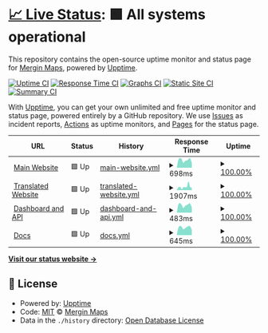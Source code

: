 # [📈 Live Status](https://status.merginmaps.com): <!--live status--> **🟩 All systems operational**

This repository contains the open-source uptime monitor and status page for [Mergin Maps](https://merginmaps.com), powered by [Upptime](https://github.com/upptime/upptime).

[![Uptime CI](https://github.com/MerginMaps/status/workflows/Uptime%20CI/badge.svg)](https://github.com/MerginMaps/status/actions?query=workflow%3A%22Uptime+CI%22)
[![Response Time CI](https://github.com/MerginMaps/status/workflows/Response%20Time%20CI/badge.svg)](https://github.com/MerginMaps/status/actions?query=workflow%3A%22Response+Time+CI%22)
[![Graphs CI](https://github.com/MerginMaps/status/workflows/Graphs%20CI/badge.svg)](https://github.com/MerginMaps/status/actions?query=workflow%3A%22Graphs+CI%22)
[![Static Site CI](https://github.com/MerginMaps/status/workflows/Static%20Site%20CI/badge.svg)](https://github.com/MerginMaps/status/actions?query=workflow%3A%22Static+Site+CI%22)
[![Summary CI](https://github.com/MerginMaps/status/workflows/Summary%20CI/badge.svg)](https://github.com/MerginMaps/status/actions?query=workflow%3A%22Summary+CI%22)

With [Upptime](https://upptime.js.org), you can get your own unlimited and free uptime monitor and status page, powered entirely by a GitHub repository. We use [Issues](https://github.com/MerginMaps/status/issues) as incident reports, [Actions](https://github.com/MerginMaps/status/actions) as uptime monitors, and [Pages](https://status.merginmaps.com) for the status page.

<!--start: status pages-->
<!-- This summary is generated by Upptime (https://github.com/upptime/upptime) -->
<!-- Do not edit this manually, your changes will be overwritten -->
<!-- prettier-ignore -->
| URL | Status | History | Response Time | Uptime |
| --- | ------ | ------- | ------------- | ------ |
| <img alt="" src="https://icons.duckduckgo.com/ip3/merginmaps.com.ico" height="13"> [Main Website](https://merginmaps.com/?utm_source=mmsystemstatus) | 🟩 Up | [main-website.yml](https://github.com/MerginMaps/status/commits/HEAD/history/main-website.yml) | <details><summary><img alt="Response time graph" src="./graphs/main-website/response-time-week.png" height="20"> 698ms</summary><br><a href="https://status.merginmaps.com/history/main-website"><img alt="Response time 709" src="https://img.shields.io/endpoint?url=https%3A%2F%2Fraw.githubusercontent.com%2FMerginMaps%2Fstatus%2FHEAD%2Fapi%2Fmain-website%2Fresponse-time.json"></a><br><a href="https://status.merginmaps.com/history/main-website"><img alt="24-hour response time 667" src="https://img.shields.io/endpoint?url=https%3A%2F%2Fraw.githubusercontent.com%2FMerginMaps%2Fstatus%2FHEAD%2Fapi%2Fmain-website%2Fresponse-time-day.json"></a><br><a href="https://status.merginmaps.com/history/main-website"><img alt="7-day response time 698" src="https://img.shields.io/endpoint?url=https%3A%2F%2Fraw.githubusercontent.com%2FMerginMaps%2Fstatus%2FHEAD%2Fapi%2Fmain-website%2Fresponse-time-week.json"></a><br><a href="https://status.merginmaps.com/history/main-website"><img alt="30-day response time 709" src="https://img.shields.io/endpoint?url=https%3A%2F%2Fraw.githubusercontent.com%2FMerginMaps%2Fstatus%2FHEAD%2Fapi%2Fmain-website%2Fresponse-time-month.json"></a><br><a href="https://status.merginmaps.com/history/main-website"><img alt="1-year response time 709" src="https://img.shields.io/endpoint?url=https%3A%2F%2Fraw.githubusercontent.com%2FMerginMaps%2Fstatus%2FHEAD%2Fapi%2Fmain-website%2Fresponse-time-year.json"></a></details> | <details><summary><a href="https://status.merginmaps.com/history/main-website">100.00%</a></summary><a href="https://status.merginmaps.com/history/main-website"><img alt="All-time uptime 100.00%" src="https://img.shields.io/endpoint?url=https%3A%2F%2Fraw.githubusercontent.com%2FMerginMaps%2Fstatus%2FHEAD%2Fapi%2Fmain-website%2Fuptime.json"></a><br><a href="https://status.merginmaps.com/history/main-website"><img alt="24-hour uptime 100.00%" src="https://img.shields.io/endpoint?url=https%3A%2F%2Fraw.githubusercontent.com%2FMerginMaps%2Fstatus%2FHEAD%2Fapi%2Fmain-website%2Fuptime-day.json"></a><br><a href="https://status.merginmaps.com/history/main-website"><img alt="7-day uptime 100.00%" src="https://img.shields.io/endpoint?url=https%3A%2F%2Fraw.githubusercontent.com%2FMerginMaps%2Fstatus%2FHEAD%2Fapi%2Fmain-website%2Fuptime-week.json"></a><br><a href="https://status.merginmaps.com/history/main-website"><img alt="30-day uptime 100.00%" src="https://img.shields.io/endpoint?url=https%3A%2F%2Fraw.githubusercontent.com%2FMerginMaps%2Fstatus%2FHEAD%2Fapi%2Fmain-website%2Fuptime-month.json"></a><br><a href="https://status.merginmaps.com/history/main-website"><img alt="1-year uptime 100.00%" src="https://img.shields.io/endpoint?url=https%3A%2F%2Fraw.githubusercontent.com%2FMerginMaps%2Fstatus%2FHEAD%2Fapi%2Fmain-website%2Fuptime-year.json"></a></details>
| <img alt="" src="https://icons.duckduckgo.com/ip3/fr.merginmaps.com.ico" height="13"> [Translated Website](https://fr.merginmaps.com/?utm_source=mmsystemstatus) | 🟩 Up | [translated-website.yml](https://github.com/MerginMaps/status/commits/HEAD/history/translated-website.yml) | <details><summary><img alt="Response time graph" src="./graphs/translated-website/response-time-week.png" height="20"> 1907ms</summary><br><a href="https://status.merginmaps.com/history/translated-website"><img alt="Response time 1668" src="https://img.shields.io/endpoint?url=https%3A%2F%2Fraw.githubusercontent.com%2FMerginMaps%2Fstatus%2FHEAD%2Fapi%2Ftranslated-website%2Fresponse-time.json"></a><br><a href="https://status.merginmaps.com/history/translated-website"><img alt="24-hour response time 1478" src="https://img.shields.io/endpoint?url=https%3A%2F%2Fraw.githubusercontent.com%2FMerginMaps%2Fstatus%2FHEAD%2Fapi%2Ftranslated-website%2Fresponse-time-day.json"></a><br><a href="https://status.merginmaps.com/history/translated-website"><img alt="7-day response time 1907" src="https://img.shields.io/endpoint?url=https%3A%2F%2Fraw.githubusercontent.com%2FMerginMaps%2Fstatus%2FHEAD%2Fapi%2Ftranslated-website%2Fresponse-time-week.json"></a><br><a href="https://status.merginmaps.com/history/translated-website"><img alt="30-day response time 1668" src="https://img.shields.io/endpoint?url=https%3A%2F%2Fraw.githubusercontent.com%2FMerginMaps%2Fstatus%2FHEAD%2Fapi%2Ftranslated-website%2Fresponse-time-month.json"></a><br><a href="https://status.merginmaps.com/history/translated-website"><img alt="1-year response time 1668" src="https://img.shields.io/endpoint?url=https%3A%2F%2Fraw.githubusercontent.com%2FMerginMaps%2Fstatus%2FHEAD%2Fapi%2Ftranslated-website%2Fresponse-time-year.json"></a></details> | <details><summary><a href="https://status.merginmaps.com/history/translated-website">100.00%</a></summary><a href="https://status.merginmaps.com/history/translated-website"><img alt="All-time uptime 100.00%" src="https://img.shields.io/endpoint?url=https%3A%2F%2Fraw.githubusercontent.com%2FMerginMaps%2Fstatus%2FHEAD%2Fapi%2Ftranslated-website%2Fuptime.json"></a><br><a href="https://status.merginmaps.com/history/translated-website"><img alt="24-hour uptime 100.00%" src="https://img.shields.io/endpoint?url=https%3A%2F%2Fraw.githubusercontent.com%2FMerginMaps%2Fstatus%2FHEAD%2Fapi%2Ftranslated-website%2Fuptime-day.json"></a><br><a href="https://status.merginmaps.com/history/translated-website"><img alt="7-day uptime 100.00%" src="https://img.shields.io/endpoint?url=https%3A%2F%2Fraw.githubusercontent.com%2FMerginMaps%2Fstatus%2FHEAD%2Fapi%2Ftranslated-website%2Fuptime-week.json"></a><br><a href="https://status.merginmaps.com/history/translated-website"><img alt="30-day uptime 100.00%" src="https://img.shields.io/endpoint?url=https%3A%2F%2Fraw.githubusercontent.com%2FMerginMaps%2Fstatus%2FHEAD%2Fapi%2Ftranslated-website%2Fuptime-month.json"></a><br><a href="https://status.merginmaps.com/history/translated-website"><img alt="1-year uptime 100.00%" src="https://img.shields.io/endpoint?url=https%3A%2F%2Fraw.githubusercontent.com%2FMerginMaps%2Fstatus%2FHEAD%2Fapi%2Ftranslated-website%2Fuptime-year.json"></a></details>
| <img alt="" src="https://icons.duckduckgo.com/ip3/app.merginmaps.com.ico" height="13"> [Dashboard and API](https://app.merginmaps.com/ping?utm_source=mmsystemstatus) | 🟩 Up | [dashboard-and-api.yml](https://github.com/MerginMaps/status/commits/HEAD/history/dashboard-and-api.yml) | <details><summary><img alt="Response time graph" src="./graphs/dashboard-and-api/response-time-week.png" height="20"> 483ms</summary><br><a href="https://status.merginmaps.com/history/dashboard-and-api"><img alt="Response time 464" src="https://img.shields.io/endpoint?url=https%3A%2F%2Fraw.githubusercontent.com%2FMerginMaps%2Fstatus%2FHEAD%2Fapi%2Fdashboard-and-api%2Fresponse-time.json"></a><br><a href="https://status.merginmaps.com/history/dashboard-and-api"><img alt="24-hour response time 465" src="https://img.shields.io/endpoint?url=https%3A%2F%2Fraw.githubusercontent.com%2FMerginMaps%2Fstatus%2FHEAD%2Fapi%2Fdashboard-and-api%2Fresponse-time-day.json"></a><br><a href="https://status.merginmaps.com/history/dashboard-and-api"><img alt="7-day response time 483" src="https://img.shields.io/endpoint?url=https%3A%2F%2Fraw.githubusercontent.com%2FMerginMaps%2Fstatus%2FHEAD%2Fapi%2Fdashboard-and-api%2Fresponse-time-week.json"></a><br><a href="https://status.merginmaps.com/history/dashboard-and-api"><img alt="30-day response time 464" src="https://img.shields.io/endpoint?url=https%3A%2F%2Fraw.githubusercontent.com%2FMerginMaps%2Fstatus%2FHEAD%2Fapi%2Fdashboard-and-api%2Fresponse-time-month.json"></a><br><a href="https://status.merginmaps.com/history/dashboard-and-api"><img alt="1-year response time 464" src="https://img.shields.io/endpoint?url=https%3A%2F%2Fraw.githubusercontent.com%2FMerginMaps%2Fstatus%2FHEAD%2Fapi%2Fdashboard-and-api%2Fresponse-time-year.json"></a></details> | <details><summary><a href="https://status.merginmaps.com/history/dashboard-and-api">100.00%</a></summary><a href="https://status.merginmaps.com/history/dashboard-and-api"><img alt="All-time uptime 100.00%" src="https://img.shields.io/endpoint?url=https%3A%2F%2Fraw.githubusercontent.com%2FMerginMaps%2Fstatus%2FHEAD%2Fapi%2Fdashboard-and-api%2Fuptime.json"></a><br><a href="https://status.merginmaps.com/history/dashboard-and-api"><img alt="24-hour uptime 100.00%" src="https://img.shields.io/endpoint?url=https%3A%2F%2Fraw.githubusercontent.com%2FMerginMaps%2Fstatus%2FHEAD%2Fapi%2Fdashboard-and-api%2Fuptime-day.json"></a><br><a href="https://status.merginmaps.com/history/dashboard-and-api"><img alt="7-day uptime 100.00%" src="https://img.shields.io/endpoint?url=https%3A%2F%2Fraw.githubusercontent.com%2FMerginMaps%2Fstatus%2FHEAD%2Fapi%2Fdashboard-and-api%2Fuptime-week.json"></a><br><a href="https://status.merginmaps.com/history/dashboard-and-api"><img alt="30-day uptime 100.00%" src="https://img.shields.io/endpoint?url=https%3A%2F%2Fraw.githubusercontent.com%2FMerginMaps%2Fstatus%2FHEAD%2Fapi%2Fdashboard-and-api%2Fuptime-month.json"></a><br><a href="https://status.merginmaps.com/history/dashboard-and-api"><img alt="1-year uptime 100.00%" src="https://img.shields.io/endpoint?url=https%3A%2F%2Fraw.githubusercontent.com%2FMerginMaps%2Fstatus%2FHEAD%2Fapi%2Fdashboard-and-api%2Fuptime-year.json"></a></details>
| <img alt="" src="https://icons.duckduckgo.com/ip3/www.merginmaps.com.ico" height="13"> [Docs](https://www.merginmaps.com/docs/?utm_source=mmsystemstatus) | 🟩 Up | [docs.yml](https://github.com/MerginMaps/status/commits/HEAD/history/docs.yml) | <details><summary><img alt="Response time graph" src="./graphs/docs/response-time-week.png" height="20"> 645ms</summary><br><a href="https://status.merginmaps.com/history/docs"><img alt="Response time 707" src="https://img.shields.io/endpoint?url=https%3A%2F%2Fraw.githubusercontent.com%2FMerginMaps%2Fstatus%2FHEAD%2Fapi%2Fdocs%2Fresponse-time.json"></a><br><a href="https://status.merginmaps.com/history/docs"><img alt="24-hour response time 579" src="https://img.shields.io/endpoint?url=https%3A%2F%2Fraw.githubusercontent.com%2FMerginMaps%2Fstatus%2FHEAD%2Fapi%2Fdocs%2Fresponse-time-day.json"></a><br><a href="https://status.merginmaps.com/history/docs"><img alt="7-day response time 645" src="https://img.shields.io/endpoint?url=https%3A%2F%2Fraw.githubusercontent.com%2FMerginMaps%2Fstatus%2FHEAD%2Fapi%2Fdocs%2Fresponse-time-week.json"></a><br><a href="https://status.merginmaps.com/history/docs"><img alt="30-day response time 707" src="https://img.shields.io/endpoint?url=https%3A%2F%2Fraw.githubusercontent.com%2FMerginMaps%2Fstatus%2FHEAD%2Fapi%2Fdocs%2Fresponse-time-month.json"></a><br><a href="https://status.merginmaps.com/history/docs"><img alt="1-year response time 707" src="https://img.shields.io/endpoint?url=https%3A%2F%2Fraw.githubusercontent.com%2FMerginMaps%2Fstatus%2FHEAD%2Fapi%2Fdocs%2Fresponse-time-year.json"></a></details> | <details><summary><a href="https://status.merginmaps.com/history/docs">100.00%</a></summary><a href="https://status.merginmaps.com/history/docs"><img alt="All-time uptime 100.00%" src="https://img.shields.io/endpoint?url=https%3A%2F%2Fraw.githubusercontent.com%2FMerginMaps%2Fstatus%2FHEAD%2Fapi%2Fdocs%2Fuptime.json"></a><br><a href="https://status.merginmaps.com/history/docs"><img alt="24-hour uptime 100.00%" src="https://img.shields.io/endpoint?url=https%3A%2F%2Fraw.githubusercontent.com%2FMerginMaps%2Fstatus%2FHEAD%2Fapi%2Fdocs%2Fuptime-day.json"></a><br><a href="https://status.merginmaps.com/history/docs"><img alt="7-day uptime 100.00%" src="https://img.shields.io/endpoint?url=https%3A%2F%2Fraw.githubusercontent.com%2FMerginMaps%2Fstatus%2FHEAD%2Fapi%2Fdocs%2Fuptime-week.json"></a><br><a href="https://status.merginmaps.com/history/docs"><img alt="30-day uptime 100.00%" src="https://img.shields.io/endpoint?url=https%3A%2F%2Fraw.githubusercontent.com%2FMerginMaps%2Fstatus%2FHEAD%2Fapi%2Fdocs%2Fuptime-month.json"></a><br><a href="https://status.merginmaps.com/history/docs"><img alt="1-year uptime 100.00%" src="https://img.shields.io/endpoint?url=https%3A%2F%2Fraw.githubusercontent.com%2FMerginMaps%2Fstatus%2FHEAD%2Fapi%2Fdocs%2Fuptime-year.json"></a></details>

<!--end: status pages-->

[**Visit our status website →**](https://status.merginmaps.com)

## 📄 License

- Powered by: [Upptime](https://github.com/upptime/upptime)
- Code: [MIT](./LICENSE) © [Mergin Maps](https://merginmaps.com)
- Data in the `./history` directory: [Open Database License](https://opendatacommons.org/licenses/odbl/1-0/)
